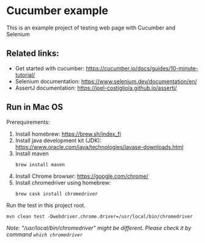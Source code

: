 # Cucumber example

This is an example project of testing web page with Cucumber and Selenium

## Related links:

* Get started with cucumber: https://cucumber.io/docs/guides/10-minute-tutorial/
* Selenium documentation: https://www.selenium.dev/documentation/en/
* AssertJ documentation: https://joel-costigliola.github.io/assertj/

## Run in Mac OS

Prerequirements:
1. Install homebrew: https://brew.sh/index_fi
1. Install java development kit (JDK): https://www.oracle.com/java/technologies/javase-downloads.html
1. Install maven 
    ```
    brew install maven
    ```
1. Install Chrome browser: https://google.com/chrome/
1. Install chromedriver using homebrew: 
    ```
    brew cask install chromedriver
    ```
    

Run the test in this project root. 
```
mvn clean test -Dwebdriver.chrome.driver=/usr/local/bin/chromedriver
```
*Note: "/usr/local/bin/chromedriver" might be different. Please check it by command `which chromedriver`*

